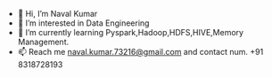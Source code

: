 - 👋 Hi, I’m Naval Kumar
- 👀 I’m interested in Data Engineering 
- 🌱 I’m currently learning Pyspark,Hadoop,HDFS,HIVE,Memory Management.
- 📫 Reach me naval.kumar.73216@gmail.com and contact num. +91 8318728193

<!---
navalkumar83/navalkumar83 is a ✨ special ✨ repository because its `README.md` (this file) appears on your GitHub profile.
You can click the Preview link to take a look at your changes.
--->
